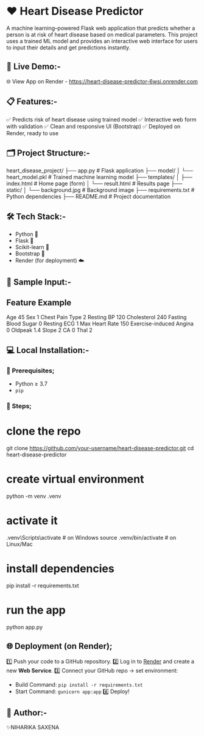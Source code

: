 # ❤️ Heart Disease Predictor 

A machine learning–powered Flask web application that predicts whether a person is at risk of heart disease based on medical parameters.
This project uses a trained ML model and provides an interactive web interface for users to input their details and get predictions instantly.

## 🚀 Live Demo:-

🌐 View App on Render -  https://heart-disease-predictor-6wsi.onrender.com 


## 📋 Features:-

✅ Predicts risk of heart disease using trained model
✅ Interactive web form with validation
✅ Clean and responsive UI (Bootstrap)
✅ Deployed on Render, ready to use

## 🗂️ Project Structure:-

heart_disease_project/
├── app.py                # Flask application
├── model/
│   └── heart_model.pkl   # Trained machine learning model
├── templates/
│   ├── index.html        # Home page (form)
│   └── result.html       # Results page
├── static/
│   └── background.jpg    # Background image
├── requirements.txt      # Python dependencies
├── README.md             # Project documentation


## 🛠️ Tech Stack:-

* Python 🐍
* Flask 🌟
* Scikit-learn 🤖
* Bootstrap 🎨
* Render (for deployment) ☁️


## 🧪 Sample Input:-

Feature	                  Example
-----------------------------------
Age	                       45
Sex	                       1
Chest Pain Type	           2
Resting BP	               120
Cholesterol	               240
Fasting Blood Sugar	       0
Resting ECG	               1
Max Heart Rate	           150
Exercise-induced Angina	   0
Oldpeak	                   1.4
Slope                      2
CA	                       0
Thal                       2

## 💻 Local Installation:-

### 🔷 Prerequisites;

* Python ≥ 3.7
* `pip`

### 🔷 Steps;

# clone the repo
git clone https://github.com/your-username/heart-disease-predictor.git
cd heart-disease-predictor

# create virtual environment
python -m venv .venv
# activate it
.venv\Scripts\activate    # on Windows
source .venv/bin/activate # on Linux/Mac

# install dependencies
pip install -r requirements.txt

# run the app
python app.py

## 🌐 Deployment (on Render);

1️⃣ Push your code to a GitHub repository.
2️⃣ Log in to [Render](https://render.com/) and create a new **Web Service**.
3️⃣ Connect your GitHub repo → set environment:

* Build Command: `pip install -r requirements.txt`
* Start Command: `gunicorn app:app`
  4️⃣ Deploy!

## 👤 Author:-

✨NIHARIKA SAXENA 
